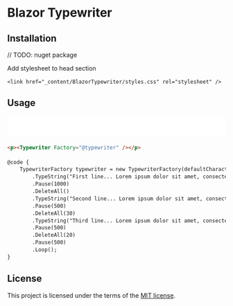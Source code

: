 # Blazor Typewriter

## Installation

// TODO: nuget package

Add stylesheet to head section

```
<link href="_content/BlazorTypewriter/styles.css" rel="stylesheet" />
```

## Usage

![demo](data\demo.gif)

```html
<p><Typewriter Factory="@typewriter" /></p>

@code {
    TypewriterFactory typewriter = new TypewriterFactory(defaultCharacterPause: 6)
        .TypeString("First line... Lorem ipsum dolor sit amet, consectetur adipiscing elit.")
        .Pause(1000)
        .DeleteAll()
        .TypeString("Second line... Lorem ipsum dolor sit amet, consectetur adipiscing elit.", 50)
        .Pause(500)
        .DeleteAll(30)
        .TypeString("Third line... Lorem ipsum dolor sit amet, consectetur adipiscing elit.", 20)
        .Pause(500)
        .DeleteAll(20)
        .Pause(500)
        .Loop();
}
```

## License

This project is licensed under the terms of the [MIT license](https://github.com/ormesam/blazor-typewriter/blob/master/LICENSE).